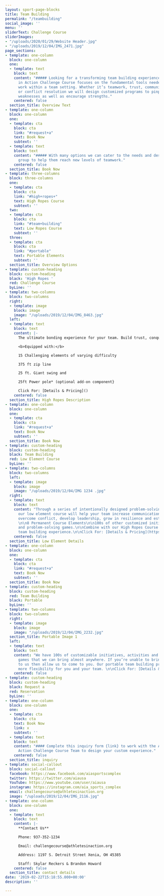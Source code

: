 ```yaml
---
layout: sport-page-blocks
title: Team Building
permalink: "/teambuilding"
social_image: ''
menu: ''
sliderText: Challenge Course
sliderImages:
- "/uploads/2020/01/29/Website Header.jpg"
- "/uploads/2019/12/04/IMG_2471.jpg"
page_sections:
- template: one-column
  block: one-column
  one:
  - template: text
    block: text
    content: "##### Looking for a transforming team building experience? The Athletes
      in Action Challenge Course focuses on the fundamental tools needed to successfully
      work within a team setting. Whether it’s teamwork, trust, communication, leadership
      or conflict resolution we will design customized programs to pinpoint and improve
      weaknesses as well as encourage strengths."
    centered: false
  section_title: Overview Text
- template: one-column
  block: one-column
  one:
  - template: cta
    block: cta
    link: "#request+a"
    text: Book Now
    subtext: ''
  - template: text
    block: text
    content: "##### With many options we can cater to the needs and desires of your
      group to help them reach new levels of teamwork."
    centered: false
  section_title: Book Now
- template: three-columns
  block: three-columns
  one:
  - template: cta
    block: cta
    link: "#high+ropes+"
    text: High Ropes Course
    subtext: ''
  two:
  - template: cta
    block: cta
    link: "#team+building"
    text: Low Ropes Course
    subtext: ''
  three:
  - template: cta
    block: cta
    link: "#portable"
    text: Portable Elements
    subtext: ''
  section_title: Overview Options
- template: custom-heading
  block: custom-heading
  black: 'High Ropes '
  red: Challenge Course
  byLine: ''
- template: two-columns
  block: two-columns
  right:
  - template: image
    block: image
    image: "/uploads/2019/12/04/IMG_8463.jpg"
  left:
  - template: text
    block: text
    content: |-
      The ultimate bonding experience for your team. Build trust, conquer fear and increase confidence on our double-decker high ropes course. Designed to draw participants out of their comfort zone and encourage on another towards growth.

      <b>Equipped with:</b>

      15 Challenging elements of varying difficulty

      375 ft zip line

      25 ft. Giant swing and

      25ft Power pole* (optional add-on component}

      Click For: [Details & Pricing]()
    centered: false
  section_title: High Ropes Description
- template: one-column
  block: one-column
  one:
  - template: cta
    block: cta
    link: "#request+a"
    text: Book Now
    subtext: ''
  section_title: Book Now
- template: custom-heading
  block: custom-heading
  black: Team Building
  red: Low Element Course
  byLine: ''
- template: two-columns
  block: two-columns
  left:
  - template: image
    block: image
    image: "/uploads/2019/12/04/IMG 1234 .jpg"
  right:
  - template: text
    block: text
    content: "Through a series of intentionally designed problem-solving activities
      our low element course will help your team increase communication, build trust,
      overcome conflict, develop leadership, grow in resilience and establish culture.
      \n\n8 Permanent Course Elements\n\n100s of other customized initiatives, activities
      and problem-solving games.\n\nCombine with our High Ropes Course for the perfect
      team building experience.\n\nClick For: [Details & Pricing](https://drive.google.com/a/cru.org/file/d/1tF69y57JNf28vQ_jPXEiA6OBbOouz6cz/view?usp=sharing)"
    centered: false
  section_title: Low Element Details
- template: one-column
  block: one-column
  one:
  - template: cta
    block: cta
    link: "#request+a"
    text: Book Now
    subtext: ''
  section_title: Book Now
- template: custom-heading
  block: custom-heading
  red: Team Building
  black: Portable
  byLine: ''
- template: two-columns
  block: two-columns
  right:
  - template: image
    block: image
    image: "/uploads/2019/12/04/IMG_2232.jpg"
  section_title: Portable Image 1
  left:
  - template: text
    block: text
    content: "We have 100s of customizable initiatives, activities and problem-solving
      games that we can bring almost anywhere. If you’re unable to bring your team
      to us then allow us to come to you. Our portable team building program allows
      more flexibility for you and your team. \n\nClick For: [Details & Pricing](https://drive.google.com/a/cru.org/file/d/1tF69y57JNf28vQ_jPXEiA6OBbOouz6cz/view?usp=sharing)"
    centered: false
- template: custom-heading
  block: custom-heading
  black: Request a
  red: Reservation
  byLine: ''
- template: one-column
  block: one-column
  one:
  - template: cta
    block: cta
    text: Book Now
    link: x
    subtext: ''
  - template: text
    block: text
    content: "#### Complete this inquiry form {link} to work with the Athletes in
      Action Challenge Course Team to design your custom experience."
    centered: false
  section_title: inquiry
- template: social-callout
  block: social-callout
  facebook: https://www.facebook.com/aiasportscomplex
  twitter: https://twitter.com/aiausa
  YouTube: https://www.youtube.com/user/aiausa
  instagram: https://instagram.com/aia_sports_complex
  email: challengecourse@athletesinaction.org
  image: "/uploads/2019/12/04/IMG_2116.jpg"
- template: one-column
  block: one-column
  one:
  - template: text
    block: text
    content: |-
      **Contact Us**

      Phone: 937-352-1234

      Email: challengecourse@athletesinaction.org

      Address: 1197 S. Detroit Street Xenia, OH 45385

      Staff: Skylar Reckers & Brandon Howard
    centered: false
  section_title: contact details
date: '2019-02-22T15:18:55.000+00:00'
description: ''

---
```


